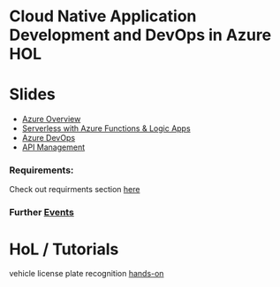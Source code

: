 # Cloud Native Application Development and DevOps in Azure HOL

# Slides
* [Azure Overview](https://tom.blob.core.windows.net/nativecloud201909/Azure%20Overview.pdf)
* [Serverless with Azure Functions & Logic Apps](https://tom.blob.core.windows.net/nativecloud201909/AzureFunction_and_LogicApps.pdf)
* [Azure DevOps](https://tom.blob.core.windows.net/nativecloud201909/Azure%20DevOps.pdf)
* [API Management](https://tom.blob.core.windows.net/nativecloud201909/API%20Management.pdf)

### Requirements:
Check out requirments section [here](https://github.com/Microsoft/MCW-Serverless-architecture/blob/master/Hands-on%20lab/HOL%20step-by-step%20-%20Serverless%20architecture.md#requirements)

### Further [Events](https://aka.ms/ch-hands-on-labs)

# HoL / Tutorials
vehicle license plate recognition [hands-on](https://github.com/Microsoft/MCW-Serverless-architecture/blob/master/Hands-on%20lab/HOL%20step-by-step%20-%20Serverless%20architecture.md)
